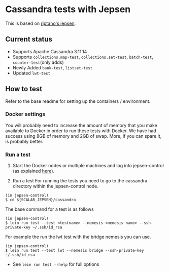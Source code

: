 # Cassandra tests with Jepsen

This is based on [riptano's jepsen](https://github.com/riptano/jepsen/tree/cassandra/cassandra).

## Current status
- Supports Apache Cassandra 3.11.14
- Supports `collections.map-test`, `collections.set-test`, `batch-test`, `counter-test`(only adds)
- Newly Added `bank-test`, `listset-test`
- Updated `lwt-test`

## How to test

Refer to the base readme for setting up the containers / environment.

### Docker settings

You will probably need to increase the amount of memory that you make available to Docker in order to run these tests with Docker. We have had success using 8GB of memory and 2GB of swap. More, if you can spare it, is probably better.

### Run a test
1. Start the Docker nodes or multiple machines and log into jepsen-control (as explained [here](https://github.com/scalar-labs/scalar-jepsen/tree/README.md)).

2. Run a test
For running the tests you need to go to the cassandra directory within the jepsen-control node.
```
(in jepsen-control)
$ cd ${SCALAR_JEPSEN}/cassandra
```

The base command for a test is as follows
```
(in jepsen-control)
$ lein run test --test <testname> --nemesis <nemesis name> --ssh-private-key ~/.ssh/id_rsa
```
For example the run the lwt test with the bridge nemesis you can use.
```
(in jepsen-control)
$ lein run test --test lwt --nemesis bridge --ssh-private-key ~/.ssh/id_rsa
```

- See `lein run test --help` for full options
